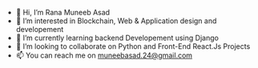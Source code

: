 - 👋 Hi, I’m Rana Muneeb Asad
- 👀 I’m interested in Blockchain, Web & Application design and developement
- 🌱 I’m currently learning backend Developement using Django
- 🤝 I’m looking to collaborate on Python and Front-End React.Js Projects 
- 📫 You can reach me on muneebasad.24@gmail.com

<!---
iranamuneeb/iranamuneeb is a ✨ special ✨ repository because its `README.md` (this file) appears on your GitHub profile.
You can click the Preview link to take a look at your changes.
--->
